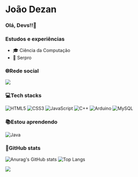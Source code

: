 #  João Dezan 

### Olá, Devs!!👋

### Estudos e experiências
- 🎓 Ciência da Computação
- 💼 Serpro
  
### 🌐Rede social
<div>
<a href="https://www.linkedin.com/in/joao/" target="_blank"><img src="https://img.shields.io/badge/-LinkedIn-%230077B5?style=for-the-badge&logo=linkedin&logoColor=white" target="_blank"></a>   
</div>


### 💻Tech stacks

![HTML5](https://img.shields.io/badge/html5-%23E34F26.svg?style=for-the-badge&logo=html5&logoColor=white)
![CSS3](https://img.shields.io/badge/css3-%231572B6.svg?style=for-the-badge&logo=css3&logoColor=white)
![JavaScript](https://img.shields.io/badge/javascript-%23323330.svg?style=for-the-badge&logo=javascript&logoColor=%23F7DF1E)
![C++](https://img.shields.io/badge/c++-%2300599C.svg?style=for-the-badge&logo=c%2B%2B&logoColor=white)
![Arduino](https://img.shields.io/badge/-Arduino-00979D?style=for-the-badge&logo=Arduino&logoColor=white)
![MySQL](https://img.shields.io/badge/mysql-%2300f.svg?style=for-the-badge&logo=mysql&logoColor=white)

### 📚Estou aprendendo
![Java](https://img.shields.io/badge/java-%23ED8B00.svg?style=for-the-badge&logo=openjdk&logoColor=white)

### 💫GitHub stats

![Anurag's GitHub stats](https://github-readme-stats.vercel.app/api?username=Joao-Dezan&show_icons=true&rank_icon=github&theme=onedark&bg_color=22222222&border_color=44444422)
![Top Langs](https://github-readme-stats.vercel.app/api/top-langs/?username=Joao-Dezan&layout=compact&theme=onedark&bg_color=22222222&border_color=44444422)

<img src="https://github-readme-streak-stats.herokuapp.com/?user=Joao-Dezan&theme=onedark&&bg_color=22222222&hide_border=false" />
